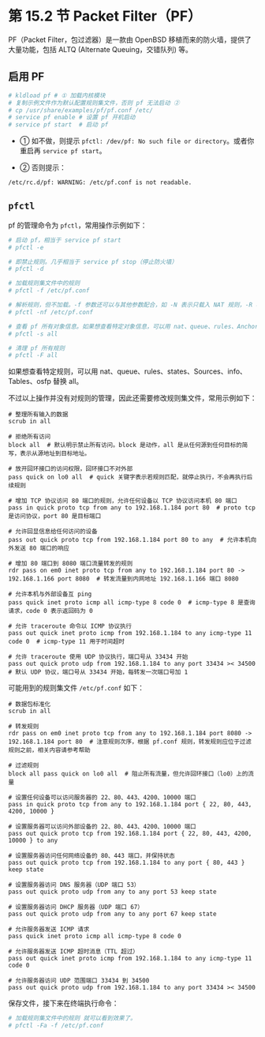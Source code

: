 # 第 15.2 节 Packet Filter（PF）

PF（Packet Filter，包过滤器）是一款由 OpenBSD 移植而来的防火墙，提供了大量功能，包括 ALTQ (Alternate Queuing，交错队列) 等。

## 启用 PF

```sh
# kldload pf # ① 加载内核模块
# 复制示例文件作为默认配置规则集文件，否则 pf 无法启动 ②
# cp /usr/share/examples/pf/pf.conf /etc/
# service pf enable # 设置 pf 开机启动
# service pf start  # 启动 pf
```

- ① 如不做，则提示 `pfctl: /dev/pf: No such file or directory`。或者你重启再 `service pf start`。

- ② 否则提示：

```sh
/etc/rc.d/pf: WARNING: /etc/pf.conf is not readable.
```

## `pfctl`

pf 的管理命令为 `pfctl`，常用操作示例如下：

```sh
# 启动 pf，相当于 service pf start
# pfctl -e

# 即禁止规则。几乎相当于 service pf stop（停止防火墙）
# pfctl -d

# 加载规则集文件中的规则
# pfctl -f /etc/pf.conf

# 解析规则，但不加载。-f 参数还可以与其他参数配合，如 -N 表示只载入 NAT 规则，-R 表示只载入过滤规则，-A 只载入队列规则，-O 只载入选项规则
# pfctl -nf /etc/pf.conf

# 查看 pf 所有对象信息。如果想查看特定对象信息，可以用 nat、queue、rules、Anchors、states、Sources、info、Running、labels、timeouts、memory、Tables、osfp、Interfaces 替换 all
# pfctl -s all

# 清理 pf 所有规则
# pfctl -F all
```

如果想查看特定规则，可以用 nat、queue、rules、states、Sources、info、Tables、osfp 替换 all。

不过以上操作并没有对规则的管理，因此还需要修改规则集文件，常用示例如下：

```
# 整理所有输入的数据
scrub in all

# 拒绝所有访问
block all  # 默认明示禁止所有访问。block 是动作，all 是从任何源到任何目标的简写，表示从源地址到目标地址。 

# 放开回环接口的访问权限，回环接口不对外部
pass quick on lo0 all  # quick 关键字表示若规则匹配，就停止执行，不会再执行后续规则

# 增加 TCP 协议访问 80 端口的规则，允许任何设备以 TCP 协议访问本机 80 端口
pass in quick proto tcp from any to 192.168.1.184 port 80  # proto tcp 是访问协议，port 80 是目标端口

# 允许回显信息给任何访问的设备
pass out quick proto tcp from 192.168.1.184 port 80 to any  # 允许本机向外发送 80 端口的响应

# 增加 80 端口到 8080 端口流量转发的规则
rdr pass on em0 inet proto tcp from any to 192.168.1.184 port 80 -> 192.168.1.166 port 8080  # 转发流量到内网地址 192.168.1.166 端口 8080

# 允许本机与外部设备互 ping
pass quick inet proto icmp all icmp-type 8 code 0  # icmp-type 8 是查询请求，code 0 表示返回码为 0

# 允许 traceroute 命令以 ICMP 协议执行
pass out quick inet proto icmp from 192.168.1.184 to any icmp-type 11 code 0  # icmp-type 11 用于时间超时

# 允许 traceroute 使用 UDP 协议执行，端口号从 33434 开始
pass out quick proto udp from 192.168.1.184 to any port 33434 >< 34500  # 默认 UDP 协议，端口号从 33434 开始，每转发一次端口号加 1
```

可能用到的规则集文件 `/etc/pf.conf` 如下：

```
# 数据包标准化
scrub in all

# 转发规则
rdr pass on em0 inet proto tcp from any to 192.168.1.184 port 8080 -> 192.168.1.184 port 80  # 注意规则次序，根据 pf.conf 规则，转发规则应位于过滤规则之前，相关内容请参考帮助

# 过滤规则
block all pass quick on lo0 all  # 阻止所有流量，但允许回环接口（lo0）上的流量

# 设置任何设备可以访问服务器的 22、80、443、4200、10000 端口
pass in quick proto tcp from any to 192.168.1.184 port { 22, 80, 443, 4200, 10000 }

# 设置服务器可以访问外部设备的 22、80、443、4200、10000 端口
pass out quick proto tcp from 192.168.1.184 port { 22, 80, 443, 4200, 10000 } to any

# 设置服务器访问任何网络设备的 80、443 端口，并保持状态
pass out quick proto tcp from 192.168.1.184 to any port { 80, 443 } keep state

# 设置服务器访问 DNS 服务器（UDP 端口 53）
pass out quick proto udp from any to any port 53 keep state

# 设置服务器访问 DHCP 服务器（UDP 端口 67）
pass out quick proto udp from any to any port 67 keep state

# 允许服务器发送 ICMP 请求
pass quick inet proto icmp all icmp-type 8 code 0

# 允许服务器发送 ICMP 超时消息（TTL 超过）
pass out quick inet proto icmp from 192.168.1.184 to any icmp-type 11 code 0

# 允许服务器访问 UDP 范围端口 33434 到 34500
pass out quick proto udp from 192.168.1.184 to any port 33434 >< 34500
```

保存文件，接下来在终端执行命令：

```sh
# 加载规则集文件中的规则 就可以看到效果了。
# pfctl -Fa -f /etc/pf.conf 
```

